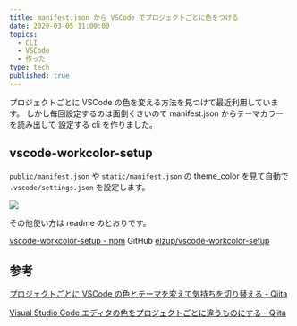 ```yaml
---
title: manifest.json から VSCode でプロジェクトごとに色をつける
date: 2020-03-05 11:00:00
topics:
  - CLI
  - VSCode
  - 作った
type: tech
published: true
---
```


プロジェクトごとに VSCode の色を変える方法を見つけて最近利用しています。
しかし毎回設定するのは面倒くさいので manifest.json からテーマカラーを読み出して
設定する cli を作りました。

## vscode-workcolor-setup

`public/manifest.json` や `static/manifest.json` の theme_color を見て自動で `.vscode/settings.json` を設定します。

![](https://elzup-image-storage.s3.amazonaws.com/blog/settings_json_%E2%80%94_mitelop_and_TagPage_tsx_%E2%80%94_anozonbiyori.png)

その他使い方は readme のとおりです。

[vscode\-workcolor\-setup \- npm](https://www.npmjs.com/package/vscode-workcolor-setup)
GitHub [elzup/vscode\-workcolor\-setup](https://github.com/elzup/vscode-workcolor-setup)

## 参考

[プロジェクトごとに VSCode の色とテーマを変えて気持ちを切り替える \- Qiita](https://qiita.com/mottox2/items/a5813feeaf653ef3e2c3)

<!-- textlint-disable ja-technical-writing/no-doubled-joshi-->

[Visual Studio Code エディタの色をプロジェクトごとに違うものにする \- Qiita](https://qiita.com/kabosusoba/items/3afad300ef1ea9ddd50b)

<!-- textlint-enable ja-technical-writing/no-doubled-joshi-->
